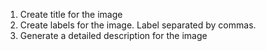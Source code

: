 1. Create title for the image
2. Create labels for the image. Label separated by commas.
3. Generate a detailed description for the image
